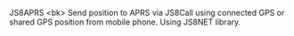 JS8APRS <bk\>
Send position to APRS via JS8Call using connected GPS or shared GPS position from mobile phone.
Using JS8NET library.

